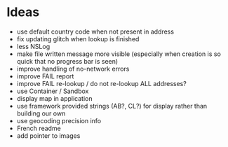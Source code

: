 # Ideas

* use default country code when not present in address
* fix updating glitch when lookup is finished
* less NSLog
* make file written message more visible (especially when creation is so quick that no progress bar is seen)
* improve handling of no-network errors
* improve FAIL report
* improve FAIL re-lookup / do not re-lookup ALL addresses?
* use Container / Sandbox
* display map in application
* use framework provided strings (AB?, CL?) for display rather than building our own
* use geocoding precision info
* French readme
* add pointer to images
